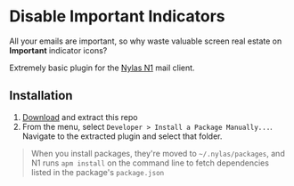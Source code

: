 # Disable Important Indicators
All your emails are important, so why waste valuable screen real estate on **Important** indicator icons?

Extremely basic plugin for the [Nylas N1](https://github.com/nylas/N1) mail client.

## Installation
1. [Download](https://github.com/TheConnMan/N1-Disable-Important-Indicators/archive/master.zip) and extract this repo
2. From the menu, select `Developer > Install a Package Manually...`. Navigate to the extracted plugin and select that folder.

  > When you install packages, they're moved to `~/.nylas/packages`, and N1 runs `apm install` on the command line to fetch dependencies listed in the package's `package.json`
